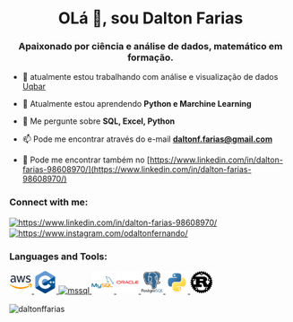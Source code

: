 <h1 align="center">OLá 👋, sou Dalton Farias</h1>
<h3 align="center">Apaixonado por ciência e análise de dados, matemático em formação.</h3>

- 🔭 atualmente estou trabalhando com análise e visualização de dados [Uqbar](https://uqbar.com.br/)

- 🌱 Atualmente estou aprendendo **Python e Marchine Learning**

- 💬 Me pergunte sobre **SQL, Excel, Python**

- 📫 Pode me encontrar através do e-mail **daltonf.farias@gmail.com**

- 📄 Pode me encontrar também no [https://www.linkedin.com/in/dalton-farias-98608970/](https://www.linkedin.com/in/dalton-farias-98608970/)

<h3 align="left">Connect with me:</h3>
<p align="left">
<a href="https://linkedin.com/in/https://www.linkedin.com/in/dalton-farias-98608970/" target="blank"><img align="center" src="https://raw.githubusercontent.com/rahuldkjain/github-profile-readme-generator/master/src/images/icons/Social/linked-in-alt.svg" alt="https://www.linkedin.com/in/dalton-farias-98608970/" height="30" width="40" /></a>
<a href="https://instagram.com/https://www.instagram.com/odaltonfernando/" target="blank"><img align="center" src="https://raw.githubusercontent.com/rahuldkjain/github-profile-readme-generator/master/src/images/icons/Social/instagram.svg" alt="https://www.instagram.com/odaltonfernando/" height="30" width="40" /></a>
</p>

<h3 align="left">Languages and Tools:</h3>
<p align="left"> <a href="https://aws.amazon.com" target="_blank" rel="noreferrer"> <img src="https://raw.githubusercontent.com/devicons/devicon/master/icons/amazonwebservices/amazonwebservices-original-wordmark.svg" alt="aws" width="40" height="40"/> </a> <a href="https://www.w3schools.com/cpp/" target="_blank" rel="noreferrer"> <img src="https://raw.githubusercontent.com/devicons/devicon/master/icons/cplusplus/cplusplus-original.svg" alt="cplusplus" width="40" height="40"/> </a> <a href="https://www.microsoft.com/en-us/sql-server" target="_blank" rel="noreferrer"> <img src="https://www.svgrepo.com/show/303229/microsoft-sql-server-logo.svg" alt="mssql" width="40" height="40"/> </a> <a href="https://www.mysql.com/" target="_blank" rel="noreferrer"> <img src="https://raw.githubusercontent.com/devicons/devicon/master/icons/mysql/mysql-original-wordmark.svg" alt="mysql" width="40" height="40"/> </a> <a href="https://www.oracle.com/" target="_blank" rel="noreferrer"> <img src="https://raw.githubusercontent.com/devicons/devicon/master/icons/oracle/oracle-original.svg" alt="oracle" width="40" height="40"/> </a> <a href="https://www.postgresql.org" target="_blank" rel="noreferrer"> <img src="https://raw.githubusercontent.com/devicons/devicon/master/icons/postgresql/postgresql-original-wordmark.svg" alt="postgresql" width="40" height="40"/> </a> <a href="https://www.python.org" target="_blank" rel="noreferrer"> <img src="https://raw.githubusercontent.com/devicons/devicon/master/icons/python/python-original.svg" alt="python" width="40" height="40"/> </a> <a href="https://www.rust-lang.org" target="_blank" rel="noreferrer"> <img src="https://raw.githubusercontent.com/devicons/devicon/master/icons/rust/rust-plain.svg" alt="rust" width="40" height="40"/> </a> </p>

<p><img align="center" src="https://github-readme-stats.vercel.app/api/top-langs?username=daltonffarias&show_icons=true&locale=en&layout=compact" alt="daltonffarias" /></p>

<!--



## Olá! Sou Dalton Farias. 👋


**daltonffarias/daltonffarias** is a ✨ _special_ ✨ repository because its `README.md` (this file) appears on your GitHub profile.

Here are some ideas to get you started:

- 🔭 Atualmente Trabalho com análise de dados e conteúdo https://uqbar.com.br/
- 🌱 Estudando Python
- 👯 I’m looking to collaborate on ...
- 🤔 I’m looking for help with ...
- 💬 Ask me about ...
- 📫 How to reach me: ...
- 😄 Pronouns: ele/dele
- ⚡ Fun fact: ...
-->
